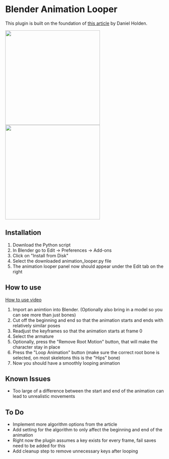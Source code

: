 # Blender Animation Looper

This plugin is built on the foundation of [this article](https://theorangeduck.com/page/creating-looping-animations-motion-capture) by Daniel Holden.

<img src="/images/RunAnimation.gif" width="300"> <img src="/images/RunAnimationLooped.gif" width="300">

## Installation

1. Download the Python script
2. In Blender go to Edit -> Preferences -> Add-ons
3. Click on "Install from Disk"
4. Select the downloaded animation_looper.py file
5. The animation looper panel now should appear under the Edit tab on the right

## How to use

[How to use video](https://youtu.be/R0j3U4BLoeQ)

1. Import an animtion into Blender. (Optionally also bring in a model so you can see more than just bones)
2. Cut off the beginning and end so that the animation starts and ends with relatively similar poses
3. Readjust the keyframes so that the animation starts at frame 0
4. Select the armature
5. Optionally, press the "Remove Root Motion" button, that will make the character stay in place
6. Press the "Loop Animation" button (make sure the correct root bone is selected, on most skeletons this is the "Hips" bone)
7. Now you should have a smoothly looping animation

## Known Issues

- Too large of a difference between the start and end of the animation can lead to unrealistic movements

## To Do

- Implement more algorithm options from the article
- Add setting for the algorithm to only affect the beginning and end of the animation
- Right now the plugin assumes a key exists for every frame, fail saves need to be added for this
- Add cleanup step to remove unnecessary keys after looping
